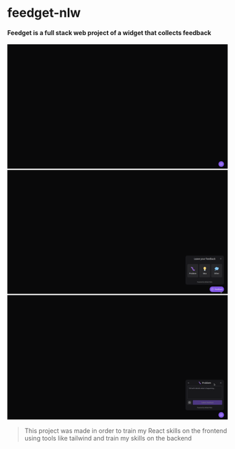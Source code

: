 # feedget-nlw

#### Feedget is a full stack web project of a widget that collects feedback

![](/img/1.png)
![](/img/2.png)
![](/img/3.png)

> This project was made in order to train my React skills on the frontend using tools like tailwind and train my skills on the backend

